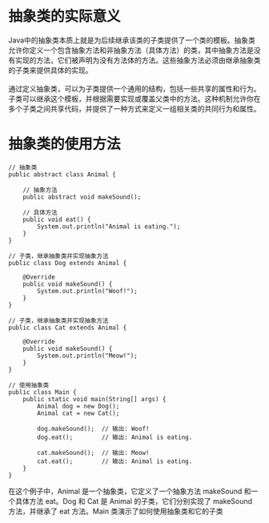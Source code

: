 <h1>抽象类的实际意义</h1>
Java中的抽象类本质上就是为后续继承该类的子类提供了一个类的模板。抽象类允许你定义一个包含抽象方法和非抽象方法（具体方法）的类，其中抽象方法是没有实现的方法，它们被声明为没有方法体的方法。这些抽象方法必须由继承抽象类的子类来提供具体的实现。</br>
</br>
通过定义抽象类，可以为子类提供一个通用的结构，包括一些共享的属性和行为。子类可以继承这个模板，并根据需要实现或覆盖父类中的方法。这种机制允许你在多个子类之间共享代码，并提供了一种方式来定义一组相关类的共同行为和属性。</br>

<h1>抽象类的使用方法</h1>

```
// 抽象类  
public abstract class Animal {  
      
    // 抽象方法  
    public abstract void makeSound();  
      
    // 具体方法  
    public void eat() {  
        System.out.println("Animal is eating.");  
    }  
}  
  
// 子类，继承抽象类并实现抽象方法  
public class Dog extends Animal {  
      
    @Override  
    public void makeSound() {  
        System.out.println("Woof!");  
    }  
}  
  
// 子类，继承抽象类并实现抽象方法  
public class Cat extends Animal {  
      
    @Override  
    public void makeSound() {  
        System.out.println("Meow!");  
    }  
}  
  
// 使用抽象类  
public class Main {  
    public static void main(String[] args) {  
        Animal dog = new Dog();  
        Animal cat = new Cat();  
          
        dog.makeSound();  // 输出: Woof!  
        dog.eat();        // 输出: Animal is eating.  
          
        cat.makeSound();  // 输出: Meow!  
        cat.eat();        // 输出: Animal is eating.  
    }  
}
```
在这个例子中，Animal 是一个抽象类，它定义了一个抽象方法 makeSound 和一个具体方法 eat。Dog 和 Cat 是 Animal 的子类，它们分别实现了 makeSound 方法，并继承了 eat 方法。Main 类演示了如何使用抽象类和它的子类 </br>
